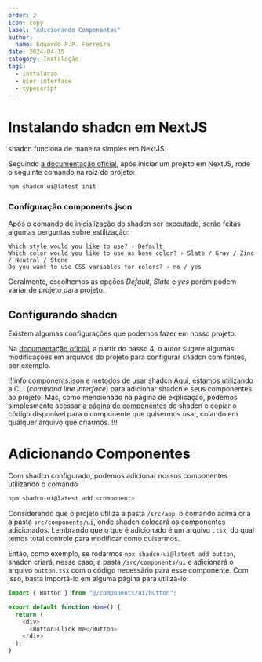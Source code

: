 ```yaml
---
order: 2
icon: copy
label: "Adicionando Componentes"
author:
  name: Eduardo P.P. Ferreira
date: 2024-04-15
category: Instalação
tags:
  - instalacao
  - user interface
  - typescript
---
```


# Instalando shadcn em NextJS

shadcn funciona de maneira simples em NextJS.

Seguindo [a documentação oficial](https://ui.shadcn.com/docs/installation/next), após iniciar um projeto em NextJS, rode o seguinte comando na raiz do projeto:

```bash
npm shadcn-ui@latest init
```

### Configuração components.json

Após o comando de inicialização do shadcn ser executado, serão feitas algumas perguntas sobre estilização:

```
Which style would you like to use? › Default
Which color would you like to use as base color? › Slate / Gray / Zinc / Neutral / Stone
Do you want to use CSS variables for colors? › no / yes
```

Geralmente, escolhemos as opções _Default_, _Slate_ e _yes_ porém podem variar de projeto para projeto.

## Configurando shadcn

Existem algumas configurações que podemos fazer em nosso projeto.

Na [documentação oficial](https://ui.shadcn.com/docs/installation/next), a partir do passo 4, o autor sugere algumas modificações em arquivos do projeto para configurar shadcn com fontes, por exemplo.

!!!info components.json e métodos de usar shadcn
Aqui, estamos utilizando a CLI (_command line interface_) para adicionar shadcn e seus componentes ao projeto. Mas, como mencionado na página de explicação, podemos simplesmente acessar [a página de componentes](https://ui.shadcn.com/docs/components/accordion) de shadcn e copiar o código disponível para o componente que quisermos usar, colando em qualquer arquivo que criarmos.
!!!

# Adicionando Componentes

Com shadcn configurado, podemos adicionar nossos componentes utilizando o comando

```bash
npm shadcn-ui@latest add <component>
```

Considerando que o projeto utiliza a pasta `/src/app`, o comando acima cria a pasta `src/components/ui`, onde shadcn colocará os componentes adicionados. Lembrando que o que é adicionado é um arquivo `.tsx`, do qual temos total controle para modificar como quisermos.

Então, como exemplo, se rodarmos `npx shadcn-ui@latest add button`, shadcn criará, nesse caso, a pasta `/src/components/ui` e adicionará o arquivo `button.tsx` com o código necessário para esse componente.
Com isso, basta importá-lo em alguma página para utilizá-lo:

```typescript src/app/page.tsx
import { Button } from "@/components/ui/button";

export default function Home() {
  return (
    <div>
      <Button>Click me</Button>
    </div>
  );
}
```
